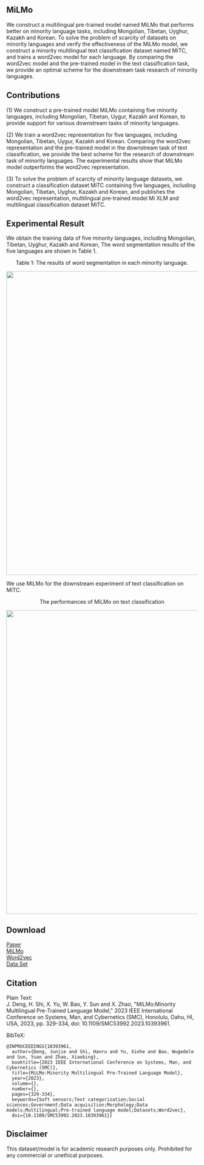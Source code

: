 ## MiLMo

We construct a multilingual pre-trained model named MiLMo that performs better on minority language tasks, including Mongolian, Tibetan, Uyghur, Kazakh and Korean. To solve the problem of scarcity of datasets on minority languages and verify the effectiveness of the MiLMo model, we construct a minority multilingual text classification dataset named MiTC, and trains a word2vec model for each language. By comparing the word2vec model and the pre-trained model in the text classification task, we provide an optimal scheme for the downstream task research of minority languages.

## Contributions

(1) We construct a pre-trained model MiLMo containing five minority languages, including Mongolian, Tibetan, Uygur, Kazakh and Korean, to provide support for various downstream tasks of minority languages.

(2) We train a word2vec representation for five languages, including Mongolian, Tibetan, Uygur, Kazakh and Korean. Comparing the word2vec representation and the pre-trained model in the downstream task of text classification, we provide the best scheme for the research of downstream task of minority languages. The experimental results show that MiLMo model outperforms the word2vec representation.

(3) To solve the problem of scarcity of minority language datasets, we construct a classification dataset MiTC containing five languages, including Mongolian, Tibetan, Uyghur, Kazakh and Korean, and publishes the word2vec representation, multilingual pre-trained model Mi XLM and multilingual classification dataset MiTC.

## Experimental Result

We obtain the training data of five minority languages, including Mongolian, Tibetan, Uyghur, Kazakh and Korean, The word segmentation results of the five languages are shown in Table 1.

<p align="center">Table 1: The results of word segmentation in each minority language.</p>
<p align="center"> <img src="https://github.com/user-attachments/assets/635a3fbb-e7e5-49dc-953d-437f5b9d940f" width="800" /></p>

We use MiLMo for the downstream experiment of text classification on MiTC.
<p align="center">The performances of MiLMo on text classification</p>
<p align="center"> <img src="https://github.com/user-attachments/assets/0f6c4a64-6390-4ab9-bdd7-b36b7fbe0162" width="800" /></p>

## Download
[Paper](https://ieeexplore.ieee.org/document/10393961)  
[MiLMo](https://huggingface.co/CMLI-NLP/MiLMo)  
[Word2vec](https://huggingface.co/CMLI-NLP/MiLMo)  
[Data Set](https://huggingface.co/CMLI-NLP/MiLMo)  

## Citation

Plain Text:  
J. Deng, H. Shi, X. Yu, W. Bao, Y. Sun and X. Zhao, "MiLMo:Minority Multilingual Pre-Trained Language Model," 2023 IEEE International Conference on Systems, Man, and Cybernetics (SMC), Honolulu, Oahu, HI, USA, 2023, pp. 329-334, doi: 10.1109/SMC53992.2023.10393961.

BibTeX:
```
@INPROCEEDINGS{10393961,
  author={Deng, Junjie and Shi, Hanru and Yu, Xinhe and Bao, Wugedele and Sun, Yuan and Zhao, Xiaobing},
  booktitle={2023 IEEE International Conference on Systems, Man, and Cybernetics (SMC)}, 
  title={MiLMo:Minority Multilingual Pre-Trained Language Model}, 
  year={2023},
  volume={},
  number={},
  pages={329-334},
  keywords={Soft sensors;Text categorization;Social sciences;Government;Data acquisition;Morphology;Data models;Multilingual;Pre-trained language model;Datasets;Word2vec},
  doi={10.1109/SMC53992.2023.10393961}}
```

## Disclaimer

This dataset/model is for academic research purposes only. Prohibited for any commercial or unethical purposes.
